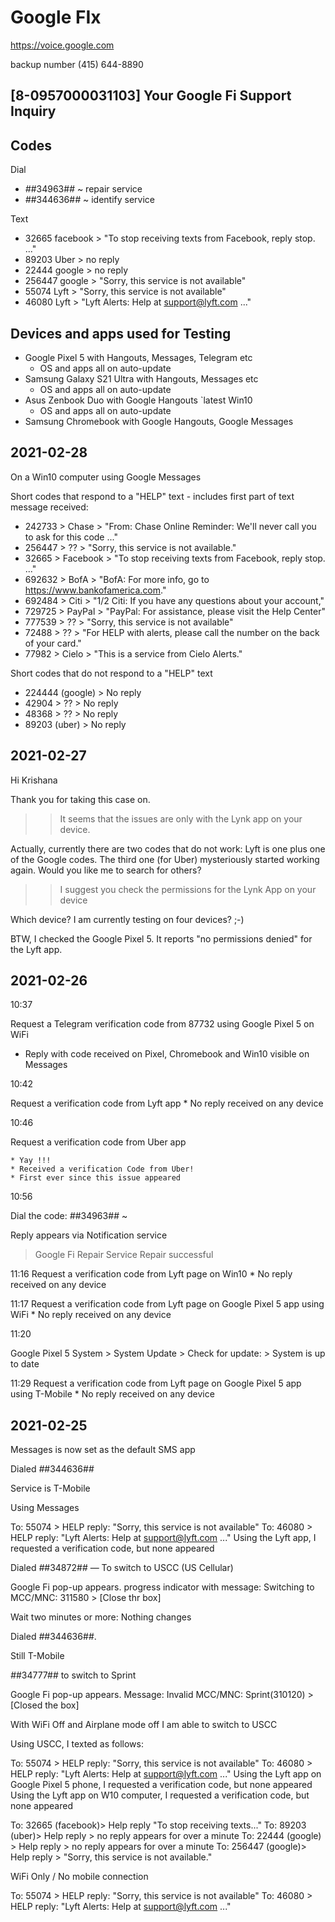 # Google FIx


https://voice.google.com

backup number (415) 644-8890‬

## [8-0957000031103] Your Google Fi Support Inquiry

## Codes

Dial
* *#*#34963#*#* ~ repair service
* *#*#344636#*#* ~ identify service

Text
* 32665 facebook > "To stop receiving texts from Facebook, reply stop. ..."
* 89203 Uber > no reply
* 22444 google > no reply
* 256447 google > "Sorry, this service is not available"
* 55074 Lyft > "Sorry, this service is not available"
* 46080 Lyft > "Lyft Alerts: Help at support@lyft.com ..."

## Devices and apps used for Testing

* Google Pixel 5 with Hangouts, Messages, Telegram etc
	* OS and apps all on auto-update
* Samsung Galaxy S21 Ultra with Hangouts, Messages etc
	* OS and apps all on auto-update
* Asus Zenbook Duo with Google Hangouts
`latest Win10
	* OS and apps all on auto-update
* Samsung Chromebook with Google Hangouts, Google Messages

## 2021-02-28

On a Win10 computer using Google Messages

Short codes that respond to a "HELP" text - includes first part of text message received:

* 242733 > Chase > "From: Chase Online Reminder: We'll never call you to ask for this code ..."
* 256447 > ?? > "Sorry, this service is not available."
* 32665 > Facebook > "To stop receiving texts from Facebook, reply stop. ..."
* 692632 > BofA > "BofA: For more info, go to https://www.bankofamerica.com."
* 692484 > Citi > "1/2 Citi: If you have any questions about your account,"
* 729725 > PayPal > "PayPal: For assistance, please visit the Help Center"
* 777539 > ?? > "Sorry, this service is not available"
* 72488 > ?? > "For HELP with alerts, please call the number on the back of your card."
* 77982 > Cielo > "This is a service from Cielo Alerts."

Short codes that do not respond to a "HELP" text

* 224444 (google) > No reply
* 42904 > ?? > No reply
* 48368 > ?? > No reply
* 89203 (uber) > No reply



## 2021-02-27

Hi Krishana

Thank you for taking this case on.

>> It seems that the issues are only with the Lynk app on your device.

Actually, currently there are two codes that do not work: Lyft is one plus one of the Google codes. The third one (for Uber) mysteriously started working again. Would you like me to search for others?

>> I suggest you check the permissions for the Lynk App on your device

Which device? I am currently testing on four devices? ;-)

BTW, I checked the Google Pixel 5. It reports "no permissions denied" for the Lyft app.

## 2021-02-26

10:37

Request a Telegram verification code from 87732 using Google Pixel 5 on WiFi
* Reply with code received on Pixel, Chromebook and Win10 visible on Messages


10:42

Request a verification code from Lyft app
	* No reply received on any device

10:46

Request a verification code from Uber app

	* Yay !!!
	* Received a verification Code from Uber!
	* First ever since this issue appeared

10:56

Dial the code: *#*#34963#*#* ~

Reply appears via Notification service
> Google Fi
> Repair Service
> Repair successful

11:16
Request a verification code from Lyft page on Win10
	* No reply received on any device

11:17
Request a verification code from Lyft page on Google Pixel 5 app using WiFi
	* No reply received on any device

11:20

Google Pixel 5
System > System Update > Check for update: > System is up to date

11:29
Request a verification code from Lyft page on Google Pixel 5 app using T-Mobile
	* No reply received on any device

## 2021-02-25

Messages is now set as the default SMS app

Dialed *#*#344636#*#*

Service is T-Mobile

Using Messages

To: 55074 > HELP reply: "Sorry, this service is not available"
To: 46080 > HELP reply: "Lyft Alerts: Help at support@lyft.com ..."
Using the Lyft app, I requested a verification code, but none appeared


Dialed *#*#34872#*#* — To switch to USCC (US Cellular)

Google Fi pop-up appears. progress indicator with message: Switching to MCC/MNC: 311580 > [Close thr box]

Wait two minutes or more: Nothing changes

Dialed *#*#344636#*#*.

Still T-Mobile

*#*#34777#*#* to switch to Sprint

Google Fi pop-up appears. Message: Invalid MCC/MNC: Sprint(310120) > [Closed the box]

With WiFi Off and Airplane mode off I am able to switch to USCC

Using USCC, I texted as follows:

To: 55074 > HELP reply: "Sorry, this service is not available"
To: 46080 > HELP reply: "Lyft Alerts: Help at support@lyft.com ..."
Using the Lyft app on Google Pixel 5 phone, I requested a verification code, but none appeared
Using the Lyft app on W10 computer, I requested a verification code, but none appeared

To: 32665 (facebook)> Help reply "To stop receiving texts..."
To: 89203 (uber)> Help reply > no reply appears for over a minute
To: 22444 (google) > Help reply > no reply appears for over a minute
To: 256447 (google)> Help reply > "Sorry, this service is not available."

WiFi Only / No mobile connection

To: 55074 > HELP reply: "Sorry, this service is not available"
To: 46080 > HELP reply: "Lyft Alerts: Help at support@lyft.com ..."

